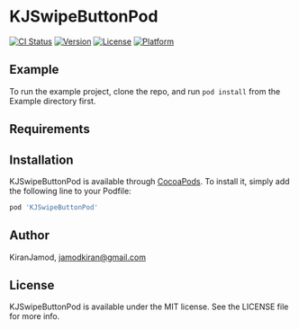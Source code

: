 # KJSwipeButtonPod

[![CI Status](https://img.shields.io/travis/KiranJamod/KJSwipeButtonPod.svg?style=flat)](https://travis-ci.org/KiranJamod/KJSwipeButtonPod)
[![Version](https://img.shields.io/cocoapods/v/KJSwipeButtonPod.svg?style=flat)](https://cocoapods.org/pods/KJSwipeButtonPod)
[![License](https://img.shields.io/cocoapods/l/KJSwipeButtonPod.svg?style=flat)](https://cocoapods.org/pods/KJSwipeButtonPod)
[![Platform](https://img.shields.io/cocoapods/p/KJSwipeButtonPod.svg?style=flat)](https://cocoapods.org/pods/KJSwipeButtonPod)

## Example

To run the example project, clone the repo, and run `pod install` from the Example directory first.

## Requirements

## Installation

KJSwipeButtonPod is available through [CocoaPods](https://cocoapods.org). To install
it, simply add the following line to your Podfile:

```ruby
pod 'KJSwipeButtonPod'
```

## Author

KiranJamod, jamodkiran@gmail.com

## License

KJSwipeButtonPod is available under the MIT license. See the LICENSE file for more info.
